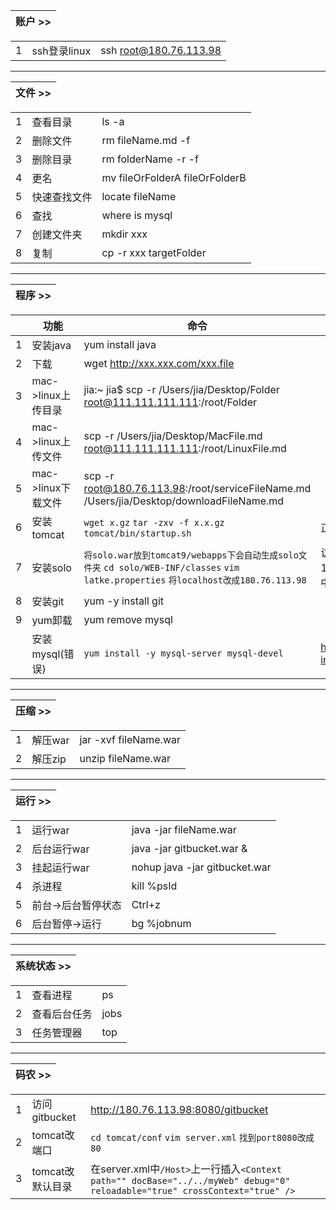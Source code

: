 | 账户 >> |
| --- |

|  |  |  |
| --- | --- | --- |
| 1 | ssh登录linux | ssh root@180.76.113.98 |

***

| 文件 >> |
| --- |

|  |  |  |
| --- | --- | --- |
| 1 | 查看目录 | ls -a |
| 2 | 删除文件 | rm fileName.md -f |
| 3 | 删除目录 | rm folderName -r -f |
| 4 | 更名 | mv fileOrFolderA fileOrFolderB |
| 5 | 快速查找文件 | locate fileName |
| 6 | 查找 | where is mysql |
| 7 | 创建文件夹 | mkdir xxx |
| 8 | 复制 | cp -r xxx targetFolder |

***

| 程序 >> |
| --- |

|  | 功能 | 命令 | 目录 |
| --- | --- | --- | --- |
| 1 | 安装java | yum install java |  |
| 2 | 下载 | wget http://xxx.xxx.com/xxx.file |  |
| 3 | mac->linux上传目录 | jia:~ jia$ scp -r /Users/jia/Desktop/Folder root@111.111.111.111:/root/Folder |  |
| 4 | mac->linux上传文件 | scp -r /Users/jia/Desktop/MacFile.md root@111.111.111.111:/root/LinuxFile.md |  |
| 5 | mac->linux下载文件 | scp -r root@180.76.113.98:/root/serviceFileName.md /Users/jia/Desktop/downloadFileName.md |  |
| 6 | 安装tomcat | `wget x.gz` `tar -zxv -f x.x.gz` `tomcat/bin/startup.sh` | 正确 |
| 7 | 安装solo | `将solo.war放到tomcat9/webapps下会自动生成solo文件夹` `cd solo/WEB-INF/classes` `vim latke.properties` `将localhost改成180.76.113.98` | 访问180.76.113.98:8080/solo(注:latke.properties中端口号需与tomcat相同) |
| 8 | 安装git | yum -y install git |  |
| 9 | yum卸载 | yum remove mysql |  |
|  | 安装mysql(错误) | `yum install -y mysql-server mysql-devel` | http://www.runoob.com/mysql/mysql-install.html `OneNote记录` |

***

| 压缩 >> |
| --- |

|  |  |  |
| --- | --- | --- |
| 1 | 解压war | jar -xvf fileName.war |
| 2 | 解压zip | unzip fileName.war |

***

| 运行 >> |
| --- |

|  |  |  |
| --- | --- | --- |
| 1 | 运行war | java -jar fileName.war |
| 2 | 后台运行war | java -jar gitbucket.war & |
| 3 | 挂起运行war | nohup java -jar gitbucket.war |
| 4 | 杀进程 | kill %psId |
| 5 | 前台->后台暂停状态 | Ctrl+z |
| 6 | 后台暂停->运行 | bg %jobnum |

***

| 系统状态 >> |
| --- |

|  |  |  |
| --- | --- | --- |
| 1 | 查看进程 | ps |
| 2 | 查看后台任务 | jobs |
| 3 | 任务管理器 | top |

***

| 码农 >> |
| --- |

|  |  |  |
| --- | --- | --- |
| 1 | 访问gitbucket | http://180.76.113.98:8080/gitbucket |
| 2 | tomcat改端口 | `cd tomcat/conf` `vim server.xml` `找到port8080改成80` |
| 3 | tomcat改默认目录 | 在server.xml中`/Host>`上一行插入`<Context path="" docBase="../../myWeb" debug="0" reloadable="true" crossContext="true" />` |
